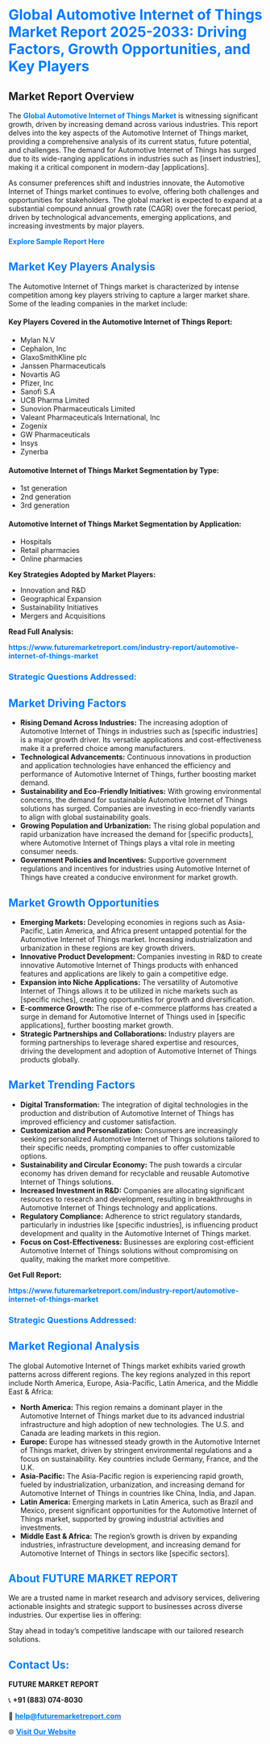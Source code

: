 <h1 style="color: #007BFF;">Global Automotive Internet of Things Market Report 2025-2033: Driving Factors, Growth Opportunities, and Key Players</h1>

<section id="overview">
<h2>Market Report Overview</h2>
<p>The <a href="https://www.futuremarketreport.com/industry-report/automotive-internet-of-things-market" style="color: #007BFF; text-decoration: none;"><strong>Global Automotive Internet of Things Market</strong></a> is witnessing significant growth, driven by increasing demand across various industries. This report delves into the key aspects of the Automotive Internet of Things market, providing a comprehensive analysis of its current status, future potential, and challenges. The demand for Automotive Internet of Things has surged due to its wide-ranging applications in industries such as [insert industries], making it a critical component in modern-day [applications].</p>
<p>As consumer preferences shift and industries innovate, the Automotive Internet of Things market continues to evolve, offering both challenges and opportunities for stakeholders. The global market is expected to expand at a substantial compound annual growth rate (CAGR) over the forecast period, driven by technological advancements, emerging applications, and increasing investments by major players.</p>
</section>

<section id="overview">
<p><a href="https://www.futuremarketreport.com/request-sample/reportId=37500" style="color: #007BFF; text-decoration: none;"><strong>Explore Sample Report Here</strong></a></p>
</section>

<section id="key-players">
<h2 style="color: #007BFF;">Market Key Players Analysis</h2>
<p>The Automotive Internet of Things market is characterized by intense competition among key players striving to capture a larger market share. Some of the leading companies in the market include:</p>
<h4>Key Players Covered in the Automotive Internet of Things Report:</h4>
<ul><li>Mylan N.V</li><li>Cephalon, Inc</li><li>GlaxoSmithKline plc</li><li>Janssen Pharmaceuticals</li><li>Novartis AG</li><li>Pfizer, Inc</li><li>Sanofi S.A</li><li>UCB Pharma Limited</li><li>Sunovion Pharmaceuticals Limited</li><li>Valeant Pharmaceuticals International, Inc</li><li>Zogenix</li><li>GW Pharmaceuticals</li><li>Insys</li><li>Zynerba</li></ul>
<h4>Automotive Internet of Things Market Segmentation by Type:</h4>
<ul><li>1st generation</li><li>2nd generation</li><li>3rd generation</li></ul>

<h4>Automotive Internet of Things Market Segmentation by Application:</h4>
<ul><li>Hospitals</li><li>Retail pharmacies</li><li>Online pharmacies</li></ul>
<p><strong>Key Strategies Adopted by Market Players:</strong></p>
<ul>
<li>Innovation and R&D</li>
<li>Geographical Expansion</li>
<li>Sustainability Initiatives</li>
<li>Mergers and Acquisitions</li>
</ul>
</section>

<section>
<p><strong>Read Full Analysis: </strong></p><a href="https://www.futuremarketreport.com/industry-report/automotive-internet-of-things-market" style="color: #007BFF; text-decoration: none;"><strong>https://www.futuremarketreport.com/industry-report/automotive-internet-of-things-market</strong></a>
<h3 style="color: #007BFF;">Strategic Questions Addressed:</h3>
</section>

<section id="driving-factors">
<h2 style="color: #007BFF;">Market Driving Factors</h2>
<ul>
<li><strong>Rising Demand Across Industries:</strong> The increasing adoption of Automotive Internet of Things in industries such as [specific industries] is a major growth driver. Its versatile applications and cost-effectiveness make it a preferred choice among manufacturers.</li>
<li><strong>Technological Advancements:</strong> Continuous innovations in production and application technologies have enhanced the efficiency and performance of Automotive Internet of Things, further boosting market demand.</li>
<li><strong>Sustainability and Eco-Friendly Initiatives:</strong> With growing environmental concerns, the demand for sustainable Automotive Internet of Things solutions has surged. Companies are investing in eco-friendly variants to align with global sustainability goals.</li>
<li><strong>Growing Population and Urbanization:</strong> The rising global population and rapid urbanization have increased the demand for [specific products], where Automotive Internet of Things plays a vital role in meeting consumer needs.</li>
<li><strong>Government Policies and Incentives:</strong> Supportive government regulations and incentives for industries using Automotive Internet of Things have created a conducive environment for market growth.</li>
</ul>
</section>

<section id="growth-opportunities">
<h2 style="color: #007BFF;">Market Growth Opportunities</h2>
<ul>
<li><strong>Emerging Markets:</strong> Developing economies in regions such as Asia-Pacific, Latin America, and Africa present untapped potential for the Automotive Internet of Things market. Increasing industrialization and urbanization in these regions are key growth drivers.</li>
<li><strong>Innovative Product Development:</strong> Companies investing in R&D to create innovative Automotive Internet of Things products with enhanced features and applications are likely to gain a competitive edge.</li>
<li><strong>Expansion into Niche Applications:</strong> The versatility of Automotive Internet of Things allows it to be utilized in niche markets such as [specific niches], creating opportunities for growth and diversification.</li>
<li><strong>E-commerce Growth:</strong> The rise of e-commerce platforms has created a surge in demand for Automotive Internet of Things used in [specific applications], further boosting market growth.</li>
<li><strong>Strategic Partnerships and Collaborations:</strong> Industry players are forming partnerships to leverage shared expertise and resources, driving the development and adoption of Automotive Internet of Things products globally.</li>
</ul>
</section>

<section id="trending-factors">
<h2 style="color: #007BFF;">Market Trending Factors</h2>
<ul>
<li><strong>Digital Transformation:</strong> The integration of digital technologies in the production and distribution of Automotive Internet of Things has improved efficiency and customer satisfaction.</li>
<li><strong>Customization and Personalization:</strong> Consumers are increasingly seeking personalized Automotive Internet of Things solutions tailored to their specific needs, prompting companies to offer customizable options.</li>
<li><strong>Sustainability and Circular Economy:</strong> The push towards a circular economy has driven demand for recyclable and reusable Automotive Internet of Things solutions.</li>
<li><strong>Increased Investment in R&D:</strong> Companies are allocating significant resources to research and development, resulting in breakthroughs in Automotive Internet of Things technology and applications.</li>
<li><strong>Regulatory Compliance:</strong> Adherence to strict regulatory standards, particularly in industries like [specific industries], is influencing product development and quality in the Automotive Internet of Things market.</li>
<li><strong>Focus on Cost-Effectiveness:</strong> Businesses are exploring cost-efficient Automotive Internet of Things solutions without compromising on quality, making the market more competitive.</li>
</ul>
</section>

<section>
<p><strong>Get Full Report: </strong></p><a href="https://www.futuremarketreport.com/industry-report/automotive-internet-of-things-market" style="color: #007BFF; text-decoration: none;"><strong>https://www.futuremarketreport.com/industry-report/automotive-internet-of-things-market</strong></a>
<h3 style="color: #007BFF;">Strategic Questions Addressed:</h3>
</section>


<section id="regional-analysis">
<h2 style="color: #007BFF;">Market Regional Analysis</h2>
<p>The global Automotive Internet of Things market exhibits varied growth patterns across different regions. The key regions analyzed in this report include North America, Europe, Asia-Pacific, Latin America, and the Middle East & Africa:</p>
<ul>
<li><strong>North America:</strong> This region remains a dominant player in the Automotive Internet of Things market due to its advanced industrial infrastructure and high adoption of new technologies. The U.S. and Canada are leading markets in this region.</li>
<li><strong>Europe:</strong> Europe has witnessed steady growth in the Automotive Internet of Things market, driven by stringent environmental regulations and a focus on sustainability. Key countries include Germany, France, and the U.K.</li>
<li><strong>Asia-Pacific:</strong> The Asia-Pacific region is experiencing rapid growth, fueled by industrialization, urbanization, and increasing demand for Automotive Internet of Things in countries like China, India, and Japan.</li>
<li><strong>Latin America:</strong> Emerging markets in Latin America, such as Brazil and Mexico, present significant opportunities for the Automotive Internet of Things market, supported by growing industrial activities and investments.</li>
<li><strong>Middle East & Africa:</strong> The region’s growth is driven by expanding industries, infrastructure development, and increasing demand for Automotive Internet of Things in sectors like [specific sectors].</li>
</ul>
</section>

<footer>
<h2 style="color: #007BFF;">About FUTURE MARKET REPORT</h2>
<p>We are a trusted name in market research and advisory services, delivering actionable insights and strategic support to businesses across diverse industries. Our expertise lies in offering:</p>

<p>Stay ahead in today’s competitive landscape with our tailored research solutions.</p>

<h2 style="color: #007BFF;">Contact Us:</h2>
<p><strong>FUTURE MARKET REPORT</strong></p>
<p>📞 <strong>+91 (883) 074-8030</strong></p>
<p>📧 <strong><a href="mailto:help@futuremarketreport.com" style="color: #007BFF;">help@futuremarketreport.com</a></strong></p>
<p>🌐 <strong><a href="https://www.futuremarketreport.com/" style="color: #007BFF;">Visit Our Website</a></strong></p>
</footer>